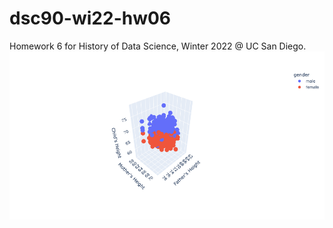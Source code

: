 # dsc90-wi22-hw06
Homework 6 for History of Data Science, Winter 2022 @ UC San Diego.
![hw06pic1](https://github.com/vikwaran03/dsc90-wi22-hw06/blob/main/hw063dscatter.png?raw=true)
